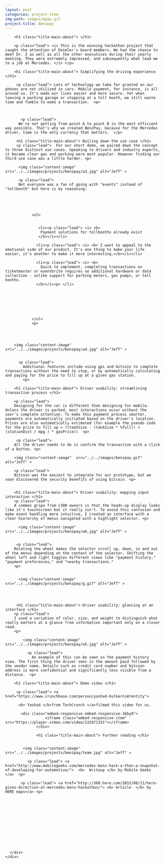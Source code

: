 ```yaml
---
layout: post
categories: project-item
img-path: images/bpay.gif
project-title: Benzpay
---
```



<div class="container">
  <div class="description"> 
    <div class="row text-left">
      <div class="col-sm-10 col-sm-offset-1">

        <h1 class="title-main-about"> </h1>

        <p class="lead"> <i> This is the winning hackathon project that caught the attention of Daimler's board members. We had the chance to meet Dr. Z as well as all the other executives during their yearly meeting. They were extremely impressed, and subsequently what lead me to a job at Mercedes. </i> </p>

        <h1 class="title-main-about"> Simplifying the driving experience </h1>

         <p class="lead"> Lots of technology we take for granted on our phones are not utilized in cars. Mobile payment, for instance, is all around us. It's made our lives easier and more secure. Yet when leaving a parking garage or stopping at a toll booth, we still waste time and fumble to make a transaction.  <p>

          

           <p class="lead">
          We're not getting from point A to point B in the most efficient way possible. That's why we created BenzPay, because for the Mercedes driver, time is the only currency that matters.  </p>

         <h1 class="title-main-about"> Boiling down the use case </h1>
         <p class="lead">  For our short demo, we paired down the concept to three distinct use cases. Speaking to drivers and industry experts, it became clear gas and parking were most popular. However finding our third use case was a little harder. <p>

          <img class="content-image"  src="../../images/projects/benzpay/a3.jpg" alt="Jeff" >

          <p class="lead">
          Not everyone was a fan of going with "events" instead of "tollbooth" but here is my reasoning:

      



                <ul>
                
                 
                   <li><p class="lead"> <i> <b>
                    Payment solutions for tollbooths already exist 
                   </b></i></li>

                  <li><p class="lead"> <i> <b> I want to appeal to the emotional side of our product. It's one thing to make your life easier, it's another to make it more interesting.</b></i></li>

                  <li><p class="lead"> <i> <b>
                    Quick to implement, completing transactions on ticketmaster or eventbrite requires no additional hardware or data collection - unlike support for parking meters, gas pumps, or toll booths.
                  </b></i><p> </li>

                  





                </ul>
                <p>


       

        <img class="content-image"  src="../../images/projects/benzpay/a4.jpg" alt="Jeff" >


          <p class="lead">
            Additional features include using gps and bitcoin to complete transactions without the need to stop, or by automatically calculating and paying for the price to fill up at a given gas station. 
            <p>

        <h1 class="title-main-about"> Driver usability: streamlining transaction process </h1>     

        <p class="lead">  
        Designing for the car is different than designing for mobile. Unless the driver is parked, most interactions occur without the user's complete attention. To make this payment process smarter, payments are automatically initiated based on the driver's location. Prices are also automatically estimated (for example the pseudo code for the price to fill up = ((tankSize - (tankSize * %full)) + (stationDist / mpg ) * gasPrice))  <p>

         <p class="lead"> 
        All the driver needs to do is confirm the transaction with a click of a button. <p>

        <img class="content-image"  src="../../images/benzpay.gif" alt="Jeff" >

        <p class="lead"> 
        Bitcoin was the easiest to integrate for our prototype, but we soon discovered the security benefits of using bitcoin. <p>

       
        <h1 class="title-main-about"> Driver usability: mapping input interaction </h1>    
        <p class="lead">  
        A common gripe from c300 owners is that the heads-up display looks like it's touchscreen but it really isn't. To avoid this confusion and make event handling more intuitive, I created an interface with a clear hierarchy of menus navigated with a highlight selector. <p>

          <img class="content-image" src="../../images/projects/benzpay/a6.jpg" alt="Jeff" >


         <p class="lead">
        Rotating the wheel makes the selector scroll up, down, in and out of the menus depending on the context of the selector. Shifting the wheel left and right toggles different views like "payment history," "payment preferences," and "nearby transactions."
        <p>


          <img class="content-image" src="../../images/projects/benzpay/g.gif" alt="Jeff" >
       

      

         <h1 class="title-main-about"> Driver usability: glancing at an interface </h1>         
        <p class="lead">  
        I used a variation of color, size, and weight to distinguish what really matters at a glance from information important only on a closer read. 
        <p>

            <img class="content-image"  src="../../images/projects/benzpay/a5.jpg" alt="Jeff" >

              <p class="lead">  
                An example of this can be seen in the payment history view. The first thing the driver sees is the amount paid followed by the vendor name. Details such as credit card number and bitcoin address is more confidential and significantly less visible from a distance.  <p>

        <h1 class="title-main-about"> Demo video </h1>  

         <p class="lead"> <a href="https://www.crunchbase.com/person/yashad-kulkarni#/entity"> 

          <b> Yashad </b>from TechCrunch </a>filmed this video for us.

           <div class="embed-responsive embed-responsive-16by9">
                      <iframe class="embed-responsive-item" src="https://player.vimeo.com/video/132971331"></iframe>
                  </div>

                  <h1 class="title-main-about"> Further reading </h1>  

           
            <img class="content-image"  src="../../images/projects/benzpay/team.jpg" alt="Jeff" >

              <p class="lead"> <a href="http://www.mobilegeeks.com/mercedes-benz-hack-a-thon-a-snapshot-of-developing-for-automotive/">  <b>  Writeup </b> by Mobile Geeks </a>  <p>

           <p class="lead"> <a href="http://360.here.com/2015/08/11/here-gives-direction-at-mercedes-benz-hackathon/"> <b> Article  </b> by HERE maps</a> <p>



    



            
                 

         


      </div>
    </div>
  </div>
</div>